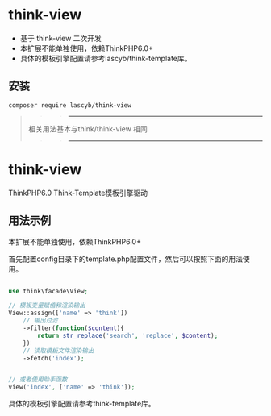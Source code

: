 # think-view

- 基于 think-view 二次开发
- 本扩展不能单独使用，依赖ThinkPHP6.0+
- 具体的模板引擎配置请参考lascyb/think-template库。

## 安装

~~~
composer require lascyb/think-view
~~~
>>>---
> 相关用法基本与think/think-view 相同
>>>---

# think-view

ThinkPHP6.0 Think-Template模板引擎驱动

## 用法示例

本扩展不能单独使用，依赖ThinkPHP6.0+

首先配置config目录下的template.php配置文件，然后可以按照下面的用法使用。

~~~php

use think\facade\View;

// 模板变量赋值和渲染输出
View::assign(['name' => 'think'])
	// 输出过滤
	->filter(function($content){
		return str_replace('search', 'replace', $content);
	})
	// 读取模板文件渲染输出
	->fetch('index');


// 或者使用助手函数
view('index', ['name' => 'think']);
~~~

具体的模板引擎配置请参考think-template库。